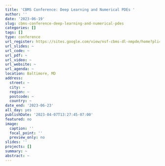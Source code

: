```yaml
---
title: 'CBMS Conference: Deep Learning and Numerical PDEs '
author: ''
date: '2023-06-19'
slug: cbms-conference-deep-learning-and-numerical-pdes
categories: []
tags: []
type: conference
url_register: https://sites.google.com/view/nsf-cbms-dl-nmpde/home?pli=1
url_slides: ~
url_code: ~
url_pdf: ~
url_video: ~
url_website: ~
url_agenda: ~
location: Baltimore, MD
address:
  street: ~
  city: ~
  region: ~
  postcode: ~
  country: ~
date_end: '2023-06-23'
all_day: yes
publishDate: '2023-04-07T13:27:45-07:00'
featured: no
image:
  caption: ''
  focal_point: ''
  preview_only: no
slides: ''
projects: []
summary: ~
abstract: ~
---
```


<!--more-->
